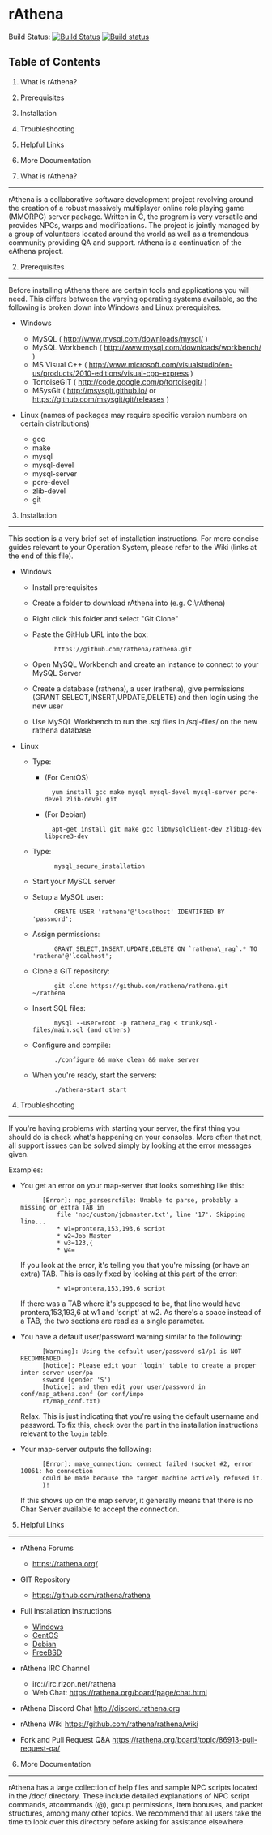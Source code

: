 rAthena
=======

Build Status: [![Build Status](https://travis-ci.org/rathena/rathena.png?branch=master)](https://travis-ci.org/rathena/rathena) [![Build status](https://ci.appveyor.com/api/projects/status/8574b8nlwd57loda/branch/master?svg=true)](https://ci.appveyor.com/project/rAthenaAPI/rathena/branch/master)

Table of Contents
---------
1. What is rAthena?
2. Prerequisites
3. Installation
4. Troubleshooting
5. Helpful Links
6. More Documentation

1. What is rAthena?
---------
rAthena is a collaborative software development project revolving around the
creation of a robust massively multiplayer online role playing game (MMORPG)
server package. Written in C, the program is very versatile and provides NPCs,
warps and modifications. The project is jointly managed by a group of volunteers
located around the world as well as a tremendous community providing QA and
support. rAthena is a continuation of the eAthena project.

2. Prerequisites
---------
Before installing rAthena there are certain tools and applications you will need.
This differs between the varying operating systems available, so the following
is broken down into Windows and Linux prerequisites.

* Windows
	* MySQL ( http://www.mysql.com/downloads/mysql/ )
	* MySQL Workbench ( http://www.mysql.com/downloads/workbench/ )
	* MS Visual C++ ( http://www.microsoft.com/visualstudio/en-us/products/2010-editions/visual-cpp-express )
	* TortoiseGIT ( http://code.google.com/p/tortoisegit/ )
	* MSysGit ( http://msysgit.github.io/ or https://github.com/msysgit/git/releases )

* Linux (names of packages may require specific version numbers on certain distributions)
	* gcc
	* make
	* mysql
	* mysql-devel
	* mysql-server
	* pcre-devel
	* zlib-devel
	* git

3. Installation 
---------
This section is a very brief set of installation instructions. For more concise guides
relevant to your Operation System, please refer to the Wiki (links at the end of this file).

* Windows
	* Install prerequisites
	* Create a folder to download rAthena into (e.g. C:\rAthena)
	* Right click this folder and select "Git Clone"
	* Paste the GitHub URL into the box:

				https://github.com/rathena/rathena.git
	* Open MySQL Workbench and create an instance to connect to your MySQL Server
	* Create a database (rathena), a user (rathena), give permissions (GRANT SELECT,INSERT,UPDATE,DELETE)
		and then login using the new user
	* Use MySQL Workbench to run the .sql files in /sql-files/ on the new rathena database

* Linux
	* Type:
		* (For CentOS)

				yum install gcc make mysql mysql-devel mysql-server pcre-devel zlib-devel git
		* (For Debian)

				apt-get install git make gcc libmysqlclient-dev zlib1g-dev libpcre3-dev
	* Type:

				mysql_secure_installation
	* Start your MySQL server
	* Setup a MySQL user:

				CREATE USER 'rathena'@'localhost' IDENTIFIED BY 'password';
	* Assign permissions:

				GRANT SELECT,INSERT,UPDATE,DELETE ON `rathena\_rag`.* TO 'rathena'@'localhost';
	* Clone a GIT repository:

				git clone https://github.com/rathena/rathena.git ~/rathena
	* Insert SQL files:

				mysql --user=root -p rathena_rag < trunk/sql-files/main.sql (and others)
	* Configure and compile:

				./configure && make clean && make server
	* When you're ready, start the servers:

				./athena-start start



4. Troubleshooting
---------
If you're having problems with starting your server, the first thing you should
do is check what's happening on your consoles. More often that not, all support issues
can be solved simply by looking at the error messages given.

Examples:

* You get an error on your map-server that looks something like this:

			[Error]: npc_parsesrcfile: Unable to parse, probably a missing or extra TAB in 
				file 'npc/custom/jobmaster.txt', line '17'. Skipping line...
				* w1=prontera,153,193,6 script
				* w2=Job Master
				* w3=123,{
				* w4=

    If you look at the error, it's telling you that you're missing (or have an extra) TAB.
		This is easily fixed by looking at this part of the error:

				* w1=prontera,153,193,6 script

	If there was a TAB where it's supposed to be, that line would have prontera,153,193,6 at w1
		and 'script' at w2. As there's a space instead of a TAB, the two sections are read as a
		single parameter.

* You have a default user/password warning similar to the following:

			[Warning]: Using the default user/password s1/p1 is NOT RECOMMENDED.
			[Notice]: Please edit your 'login' table to create a proper inter-server user/pa
			ssword (gender 'S')
			[Notice]: and then edit your user/password in conf/map_athena.conf (or conf/impo
			rt/map_conf.txt)

    Relax. This is just indicating that you're using the default username and password. To
		fix this, check over the part in the installation instructions relevant to the `login` table.
	
* Your map-server outputs the following:

			[Error]: make_connection: connect failed (socket #2, error 10061: No connection
			could be made because the target machine actively refused it.
			)!

    If this shows up on the map server, it generally means that there is no Char Server available
		to accept the connection.



5. Helpful Links
---------
* rAthena Forums
	* https://rathena.org/

* GIT Repository
	* https://github.com/rathena/rathena

* Full Installation Instructions
	* [Windows](https://github.com/rathena/rathena/wiki/Install-on-Windows)
	* [CentOS](https://github.com/rathena/rathena/wiki/Install-on-Centos)
	* [Debian](https://github.com/rathena/rathena/wiki/Install-on-Debian)
	* [FreeBSD](https://github.com/rathena/rathena/wiki/Install-on-Centos)
	
* rAthena IRC Channel
	* irc://irc.rizon.net/rathena
	* Web Chat: https://rathena.org/board/page/chat.html

* rAthena Discord Chat
	http://discord.rathena.org

* rAthena Wiki
	https://github.com/rathena/rathena/wiki

* Fork and Pull Request Q&A
	https://rathena.org/board/topic/86913-pull-request-qa/


6. More Documentation
---------
rAthena has a large collection of help files and sample NPC scripts located in the /doc/
directory. These include detailed explanations of NPC script commands, atcommands (@),
group permissions, item bonuses, and packet structures, among many other topics. We
recommend that all users take the time to look over this directory before asking for
assistance elsewhere.
